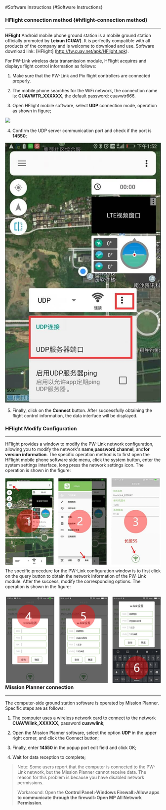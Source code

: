 #Software Instructions {#Software Instructions}

### HFlight connection method {#hflight-connection method}

---

**HFlight** Android mobile phone ground station is a mobile ground station officially promoted by **Leixun (CUAV)**. It is perfectly compatible with all products of the company and is welcome to download and use. Software download link: [HFlight] (http://fw.cuav.net/apk/HFlight.apk).

For PW-Link wireless data transmission module, HFlight acquires and displays flight control information as follows:

1. Make sure that the PW-Link and Pix flight controllers are connected properly.

2. The mobile phone searches for the WiFi network, the connection name is: **CUAVWTR\_XXXXXX**, the default password: cuavwtr666.

3. Open HFlight mobile software, select **UDP** connection mode, operation as shown in figure;

![](/assets/Untitled.jpg)

4. Confirm the UDP server communication port and check if the port is **14550**;

![](/assets/1.jpg)

5. Finally, click on the **Connect** button. After successfully obtaining the flight control information, the data interface will be displayed.

### HFIight Modify Configuration

---

HFlight provides a window to modify the PW-Link network configuration, allowing you to modify the network's **name**,**password**,**channel**, and**for version information**. The specific operation method is to first open the HFlight mobile phone software side menu, click the system button, enter the system settings interface, long press the network settings icon. The operation is shown in the figure:

![](/assets/WTR1.jpg) The specific procedure for the PW-Link configuration window is to first click on the query button to obtain the network information of the PW-Link module. After the success, modify the corresponding options. The operation is shown in the figure:

### ![](/assets/WTR.jpg) Mission Planner connection

---

The computer-side ground station software is operated by Mission Planner. Specific steps are as follows:

1. The computer uses a wireless network card to connect to the network **CUAVWlink\_XXXXXX**, password **cuavwlink**;

2. Open the Mission Planner software, select the option **UDP** in the upper right corner, and click the Connect button;

3. Finally, enter **14550** in the popup port edit field and click OK;

4. Wait for data reception to complete;

> Note: Some users report that the computer is connected to the PW-Link network, but the Mission Planner cannot receive data. The reason for this problem is because you have disabled network permissions.
>
> Workaround: Open the **Control Panel**&gt;**Windows Firewall**&gt;**Allow apps to communicate through the firewall**&gt;**Open MP All Network Permission**.